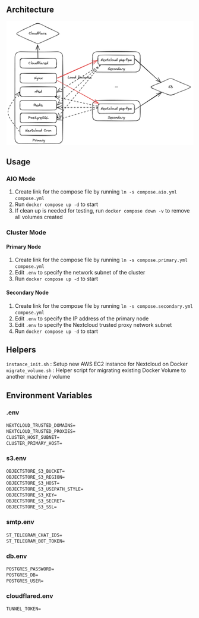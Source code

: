 ## Architecture

![](docs/architecture.png)

## Usage

### AIO Mode

1. Create link for the compose file by running `ln -s compose.aio.yml compose.yml`
2. Run `docker compose up -d` to start
3. If clean up is needed for testing, run `docker compose down -v` to remove all volumes created

### Cluster Mode

#### Primary Node

1. Create link for the compose file by running `ln -s compose.primary.yml compose.yml`
2. Edit `.env` to specify the network subnet of the cluster
3. Run `docker compose up -d` to start

#### Secondary Node

1. Create link for the compose file by running `ln -s compose.secondary.yml compose.yml`
2. Edit `.env` to specify the IP address of the primary node
3. Edit `.env` to specify the Nextcloud trusted proxy network subnet
4. Run `docker compose up -d` to start

## Helpers

`instance_init.sh` : Setup new AWS EC2 instance for Nextcloud on Docker
`migrate_volume.sh` : Helper script for migrating existing Docker Volume to another machine / volume

## Environment Variables

### .env

```env
NEXTCLOUD_TRUSTED_DOMAINS=
NEXTCLOUD_TRUSTED_PROXIES=
CLUSTER_HOST_SUBNET=
CLUSTER_PRIMARY_HOST=
```

### s3.env

```env
OBJECTSTORE_S3_BUCKET=
OBJECTSTORE_S3_REGION=
OBJECTSTORE_S3_HOST=
OBJECTSTORE_S3_USEPATH_STYLE=
OBJECTSTORE_S3_KEY=
OBJECTSTORE_S3_SECRET=
OBJECTSTORE_S3_SSL=
```

### smtp.env

```env
ST_TELEGRAM_CHAT_IDS=
ST_TELEGRAM_BOT_TOKEN=
```

### db.env

```env
POSTGRES_PASSWORD=
POSTGRES_DB=
POSTGRES_USER=
```

### cloudflared.env

```env
TUNNEL_TOKEN=
```